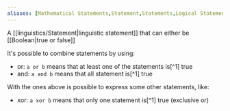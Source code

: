 ```yaml
---
aliases: [Mathematical Statements,Statement,Statements,Logical Statement,Logical Statements]
---
```


A [[linguistics/Statement|linguistic statement]] that can either be [[Boolean|true or false]]

It's possible to combine statements by using:

- or: `a or b` means that at least one of the statements is[^1] true
- and: `a and b` means that all statement is[^1] true

With the ones above is possible to express some other statements, like:

- xor: `a xor b` means that only one statement is[^1] true (exclusive or)